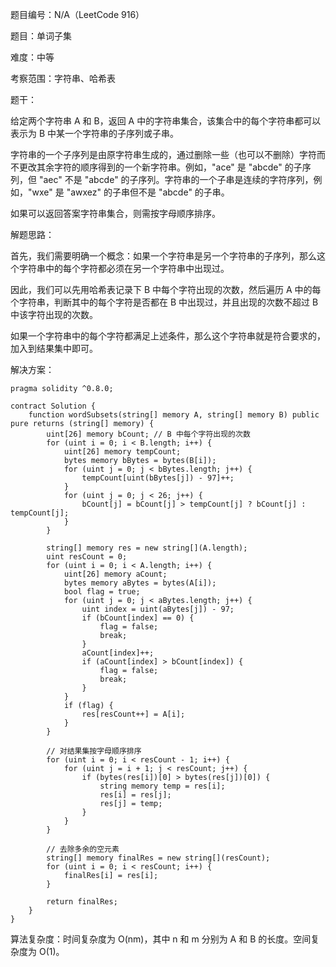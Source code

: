 题目编号：N/A（LeetCode 916）

题目：单词子集

难度：中等

考察范围：字符串、哈希表

题干：

给定两个字符串 A 和 B，返回 A 中的字符串集合，该集合中的每个字符串都可以表示为 B 中某一个字符串的子序列或子串。

字符串的一个子序列是由原字符串生成的，通过删除一些（也可以不删除）字符而不更改其余字符的顺序得到的一个新字符串。例如，"ace" 是 "abcde" 的子序列，但 "aec" 不是 "abcde" 的子序列。字符串的一个子串是连续的字符序列，例如，"wxe" 是 "awxez" 的子串但不是 "abcde" 的子串。

如果可以返回答案字符串集合，则需按字母顺序排序。

解题思路：

首先，我们需要明确一个概念：如果一个字符串是另一个字符串的子序列，那么这个字符串中的每个字符都必须在另一个字符串中出现过。

因此，我们可以先用哈希表记录下 B 中每个字符出现的次数，然后遍历 A 中的每个字符串，判断其中的每个字符是否都在 B 中出现过，并且出现的次数不超过 B 中该字符出现的次数。

如果一个字符串中的每个字符都满足上述条件，那么这个字符串就是符合要求的，加入到结果集中即可。

解决方案：

```solidity
pragma solidity ^0.8.0;

contract Solution {
    function wordSubsets(string[] memory A, string[] memory B) public pure returns (string[] memory) {
        uint[26] memory bCount; // B 中每个字符出现的次数
        for (uint i = 0; i < B.length; i++) {
            uint[26] memory tempCount;
            bytes memory bBytes = bytes(B[i]);
            for (uint j = 0; j < bBytes.length; j++) {
                tempCount[uint(bBytes[j]) - 97]++;
            }
            for (uint j = 0; j < 26; j++) {
                bCount[j] = bCount[j] > tempCount[j] ? bCount[j] : tempCount[j];
            }
        }
        
        string[] memory res = new string[](A.length);
        uint resCount = 0;
        for (uint i = 0; i < A.length; i++) {
            uint[26] memory aCount;
            bytes memory aBytes = bytes(A[i]);
            bool flag = true;
            for (uint j = 0; j < aBytes.length; j++) {
                uint index = uint(aBytes[j]) - 97;
                if (bCount[index] == 0) {
                    flag = false;
                    break;
                }
                aCount[index]++;
                if (aCount[index] > bCount[index]) {
                    flag = false;
                    break;
                }
            }
            if (flag) {
                res[resCount++] = A[i];
            }
        }
        
        // 对结果集按字母顺序排序
        for (uint i = 0; i < resCount - 1; i++) {
            for (uint j = i + 1; j < resCount; j++) {
                if (bytes(res[i])[0] > bytes(res[j])[0]) {
                    string memory temp = res[i];
                    res[i] = res[j];
                    res[j] = temp;
                }
            }
        }
        
        // 去除多余的空元素
        string[] memory finalRes = new string[](resCount);
        for (uint i = 0; i < resCount; i++) {
            finalRes[i] = res[i];
        }
        
        return finalRes;
    }
}
```

算法复杂度：时间复杂度为 O(nm)，其中 n 和 m 分别为 A 和 B 的长度。空间复杂度为 O(1)。